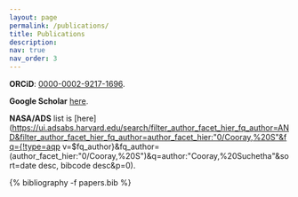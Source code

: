 ```yaml
---
layout: page
permalink: /publications/
title: Publications
description: 
nav: true
nav_order: 3
---
```


<!-- _pages/publications.md -->

<!-- Bibsearch Feature -->

<!-- {% include bib_search.liquid %} -->

**ORCiD**: [0000-0002-9217-1696](https://orcid.org/0000-0002-9217-1696).  

**Google Scholar** [here](https://scholar.google.com/citations?user=r8HVLvEAAAAJ).

**NASA/ADS** list is [here](https://ui.adsabs.harvard.edu/search/filter_author_facet_hier_fq_author=AND&filter_author_facet_hier_fq_author=author_facet_hier:"0/Cooray,%20S"&fq={!type=aqp v=$fq_author}&fq_author=(author_facet_hier:"0/Cooray,%20S")&q=author:"Cooray,%20Suchetha"&sort=date desc, bibcode desc&p=0).

<div class="Publications">

{% bibliography -f papers.bib %}

</div>
